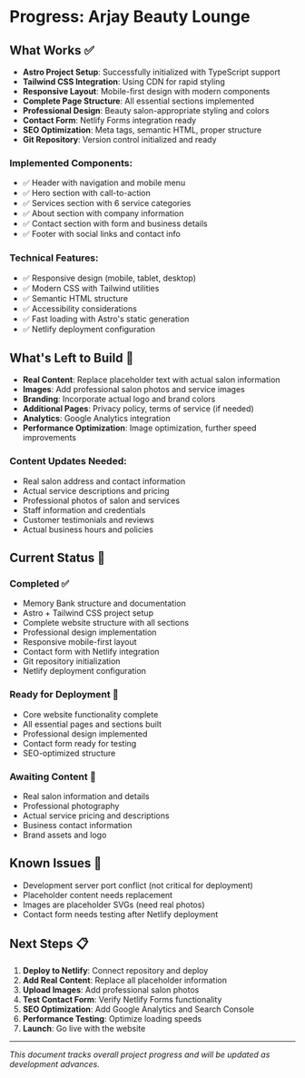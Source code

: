 # Progress: Arjay Beauty Lounge

## What Works ✅
- **Astro Project Setup**: Successfully initialized with TypeScript support
- **Tailwind CSS Integration**: Using CDN for rapid styling
- **Responsive Layout**: Mobile-first design with modern components
- **Complete Page Structure**: All essential sections implemented
- **Professional Design**: Beauty salon-appropriate styling and colors
- **Contact Form**: Netlify Forms integration ready
- **SEO Optimization**: Meta tags, semantic HTML, proper structure
- **Git Repository**: Version control initialized and ready

### Implemented Components:
- ✅ Header with navigation and mobile menu
- ✅ Hero section with call-to-action
- ✅ Services section with 6 service categories
- ✅ About section with company information
- ✅ Contact section with form and business details
- ✅ Footer with social links and contact info

### Technical Features:
- ✅ Responsive design (mobile, tablet, desktop)
- ✅ Modern CSS with Tailwind utilities
- ✅ Semantic HTML structure
- ✅ Accessibility considerations
- ✅ Fast loading with Astro's static generation
- ✅ Netlify deployment configuration

## What's Left to Build 🚧
- **Real Content**: Replace placeholder text with actual salon information
- **Images**: Add professional salon photos and service images
- **Branding**: Incorporate actual logo and brand colors
- **Additional Pages**: Privacy policy, terms of service (if needed)
- **Analytics**: Google Analytics integration
- **Performance Optimization**: Image optimization, further speed improvements

### Content Updates Needed:
- Real salon address and contact information
- Actual service descriptions and pricing
- Professional photos of salon and services
- Staff information and credentials
- Customer testimonials and reviews
- Actual business hours and policies

## Current Status 🚀
### Completed ✅
- Memory Bank structure and documentation
- Astro + Tailwind CSS project setup
- Complete website structure with all sections
- Professional design implementation
- Responsive mobile-first layout
- Contact form with Netlify integration
- Git repository initialization
- Netlify deployment configuration

### Ready for Deployment 🚀
- Core website functionality complete
- All essential pages and sections built
- Professional design implemented
- Contact form ready for testing
- SEO-optimized structure

### Awaiting Content 📝
- Real salon information and details
- Professional photography
- Actual service pricing and descriptions
- Business contact information
- Brand assets and logo

## Known Issues 🔧
- Development server port conflict (not critical for deployment)
- Placeholder content needs replacement
- Images are placeholder SVGs (need real photos)
- Contact form needs testing after Netlify deployment

## Next Steps 📋
1. **Deploy to Netlify**: Connect repository and deploy
2. **Add Real Content**: Replace all placeholder information
3. **Upload Images**: Add professional salon photos
4. **Test Contact Form**: Verify Netlify Forms functionality
5. **SEO Optimization**: Add Google Analytics and Search Console
6. **Performance Testing**: Optimize loading speeds
7. **Launch**: Go live with the website

---
*This document tracks overall project progress and will be updated as development advances.*

